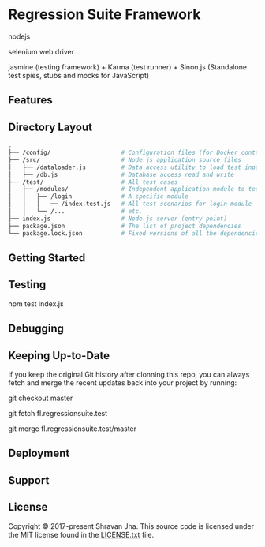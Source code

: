 # Regression Suite Framework

nodejs

selenium web driver

jasmine (testing framework) + Karma (test runner) + Sinon.js (Standalone test spies, stubs and mocks for JavaScript)

## Features


## Directory Layout

```bash
.
├── /config/                    # Configuration files (for Docker containers etc.)
├── /src/                       # Node.js application source files
│   ├── /dataloader.js          # Data access utility to load test input data from CSV/excel
│   ├── /db.js                  # Database access read and write
├── /test/                      # All test cases
│   ├── /modules/               # Independent application module to test
│   │   ├── /login              # A specific module
│   │   │   ── /index.test.js   # All test scenarios for login module
│   │   └── /...                # etc.
├── index.js                    # Node.js server (entry point)
├── package.json                # The list of project dependencies
└── package.lock.json           # Fixed versions of all the dependencies
```


## Getting Started


## Testing

npm test index.js

## Debugging


## Keeping Up-to-Date

If you keep the original Git history after clonning this repo, you can always fetch and merge
the recent updates back into your project by running:

git checkout master

git fetch fl.regressionsuite.test

git merge fl.regressionsuite.test/master


## Deployment


## Support


## License

Copyright © 2017-present Shravan Jha. This source code is licensed under the MIT license found in the
[LICENSE.txt](https://github.com/shravanjha/fl.regressionsuite.test/blob/master/LICENSE.txt) file.

